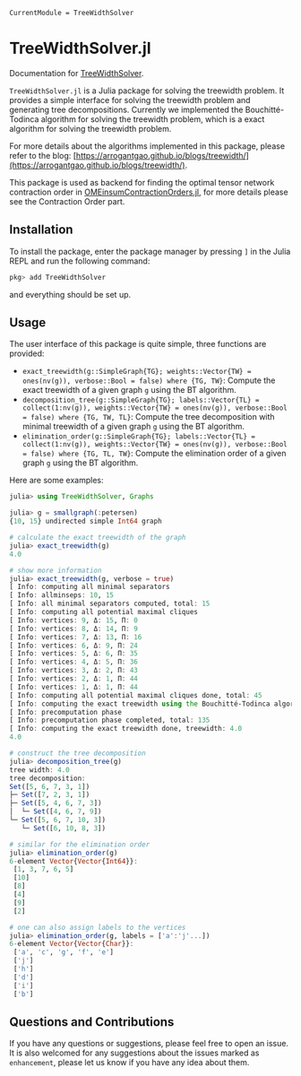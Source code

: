 ```@meta
CurrentModule = TreeWidthSolver
```

# TreeWidthSolver.jl

Documentation for [TreeWidthSolver](https://github.com/ArrogantGao/TreeWidthSolver.jl).

`TreeWidthSolver.jl` is a Julia package for solving the treewidth problem. It provides a simple interface for solving the treewidth problem and generating tree decompositions.
Currently we implemented the Bouchitté-Todinca algorithm for solving the treewidth problem, which is a exact algorithm for solving the treewidth problem.

For more details about the algorithms implemented in this package, please refer to the blog: [https://arrogantgao.github.io/blogs/treewidth/](https://arrogantgao.github.io/blogs/treewidth/).

This package is used as backend for finding the optimal tensor network contraction order in [OMEinsumContractionOrders.jl](https://github.com/TensorBFS/OMEinsumContractionOrders.jl), for more details please see the Contraction Order part.

## Installation

To install the package, enter the package manager by pressing `]` in the Julia REPL and run the following command:
```julia
pkg> add TreeWidthSolver
```
and everything should be set up.

## Usage

The user interface of this package is quite simple, three functions are provided:
* `exact_treewidth(g::SimpleGraph{TG}; weights::Vector{TW} = ones(nv(g)), verbose::Bool = false) where {TG, TW}`: Compute the exact treewidth of a given graph `g` using the BT algorithm.
* `decomposition_tree(g::SimpleGraph{TG}; labels::Vector{TL} = collect(1:nv(g)), weights::Vector{TW} = ones(nv(g)), verbose::Bool = false) where {TG, TW, TL}`: Compute the tree decomposition with minimal treewidth of a given graph `g` using the BT algorithm.
* `elimination_order(g::SimpleGraph{TG}; labels::Vector{TL} = collect(1:nv(g)), weights::Vector{TW} = ones(nv(g)), verbose::Bool = false) where {TG, TL, TW}`: Compute the elimination order of a given graph `g` using the BT algorithm.

Here are some examples:
```julia
julia> using TreeWidthSolver, Graphs

julia> g = smallgraph(:petersen)
{10, 15} undirected simple Int64 graph

# calculate the exact treewidth of the graph
julia> exact_treewidth(g)
4.0

# show more information
julia> exact_treewidth(g, verbose = true)
[ Info: computing all minimal separators
[ Info: allminseps: 10, 15
[ Info: all minimal separators computed, total: 15
[ Info: computing all potential maximal cliques
[ Info: vertices: 9, Δ: 15, Π: 0
[ Info: vertices: 8, Δ: 14, Π: 9
[ Info: vertices: 7, Δ: 13, Π: 16
[ Info: vertices: 6, Δ: 9, Π: 24
[ Info: vertices: 5, Δ: 6, Π: 35
[ Info: vertices: 4, Δ: 5, Π: 36
[ Info: vertices: 3, Δ: 2, Π: 43
[ Info: vertices: 2, Δ: 1, Π: 44
[ Info: vertices: 1, Δ: 1, Π: 44
[ Info: computing all potential maximal cliques done, total: 45
[ Info: computing the exact treewidth using the Bouchitté-Todinca algorithm
[ Info: precomputation phase
[ Info: precomputation phase completed, total: 135
[ Info: computing the exact treewidth done, treewidth: 4.0
4.0

# construct the tree decomposition
julia> decomposition_tree(g)
tree width: 4.0
tree decomposition:
Set([5, 6, 7, 3, 1])
├─ Set([7, 2, 3, 1])
├─ Set([5, 4, 6, 7, 3])
│  └─ Set([4, 6, 7, 9])
└─ Set([5, 6, 7, 10, 3])
   └─ Set([6, 10, 8, 3])

# similar for the elimination order
julia> elimination_order(g)
6-element Vector{Vector{Int64}}:
 [1, 3, 7, 6, 5]
 [10]
 [8]
 [4]
 [9]
 [2]

# one can also assign labels to the vertices
julia> elimination_order(g, labels = ['a':'j'...])
6-element Vector{Vector{Char}}:
 ['a', 'c', 'g', 'f', 'e']
 ['j']
 ['h']
 ['d']
 ['i']
 ['b']
```

## Questions and Contributions

If you have any questions or suggestions, please feel free to open an issue.
It is also welcomed for any suggestions about the issues marked as `enhancement`, please let us know if you have any idea about them.